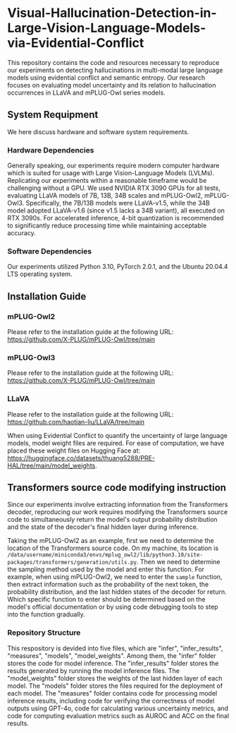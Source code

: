 # Visual-Hallucination-Detection-in-Large-Vision-Language-Models-via-Evidential-Conflict
This repository contains the code and resources necessary to reproduce our experiments on detecting hallucinations in multi-modal large language models using evidential conflict and semantic entropy. Our research focuses on evaluating model uncertainty and its relation to hallucination occurrences in LLaVA and mPLUG-Owl series models.

## System Requipment
We here discuss hardware and software system requirements.

### Hardware Dependencies
Generally speaking, our experiments require modern computer hardware which is suited for usage with Large Vision-Language Models (LVLMs).
Replicating our experiments within a reasonable timeframe would be challenging without a GPU.
We used NVIDIA RTX 3090 GPUs for all tests, evaluating LLaVA models of 7B, 13B, 34B scales and mPLUG-Owl2, mPLUG-Owl3.
Specifically, the 7B/13B models were LLaVA-v1.5, while the 34B model adopted LLaVA-v1.6 (since v1.5 lacks a 34B variant), all executed on RTX 3090s.
For accelerated inference, 4-bit quantization is recommended to significantly reduce processing time while maintaining acceptable accuracy.

### Software Dependencies
Our experiments utilized Python 3.10, PyTorch 2.0.1, and the Ubuntu 20.04.4 LTS operating system.

## Installation Guide

### mPLUG-Owl2
Please refer to the installation guide at the following URL: https://github.com/X-PLUG/mPLUG-Owl/tree/main


### mPLUG-Owl3
Please refer to the installation guide at the following URL: https://github.com/X-PLUG/mPLUG-Owl/tree/main


### LLaVA
Please refer to the installation guide at the following URL: https://github.com/haotian-liu/LLaVA/tree/main

 When using Evidential Conflict to quantify the uncertainty of large language models, model weight files are required. For ease of computation, we have placed these weight files on Hugging Face at: https://huggingface.co/datasets/thuang5288/PRE-HAL/tree/main/model_weights.

## Transformers source code modifying instruction
Since our experiments involve extracting information from the Transformers decoder, reproducing our work requires modifying the Transformers source code to simultaneously return the model's output probability distribution and the state of the decoder's final hidden layer during inference.

Taking the mPLUG-Owl2 as an example, first we need to determine the location of the Transformers source code. On my machine, its location is ```/data/username/miniconda3/envs/mplug_owl2/lib/python3.10/site-packages/transformers/generation/utils.py```.
Then we need to determine the sampling method used by the model and enter this function.
For example, when using mPLUG-Owl2, we need to enter the ```sample``` function, then extract information such as the probability of the next token, the probability distribution, and the last hidden states of the decoder for return.
Which specific function to enter should be determined based on the model's official documentation or by using code debugging tools to step into the function gradually.

### Repository Structure
This respository is devided into five files, which are "infer", "infer_results", "measures", "models", "model_weights".
Among them, the "infer" folder stores the code for model inference. 
The "infer_results" folder stores the results generated by running the model inference files.
The "model_weights" folder stores the weights of the last hidden layer of each model.
The "models" folder stores the files required for the deployment of each model.
The "measures" folder contains code for processing model inference results, including code for verifying the correctness of model outputs using GPT-4o, code for calculating various uncertainty metrics, and code for computing evaluation metrics such as AUROC and ACC on the final results.
